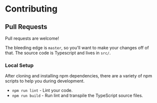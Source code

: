# Contributing

## Pull Requests

Pull requests are welcome!

The bleeding edge is `master`, so you'll want to make your changes off of that.
The source code is Typescript and lives in `src/`.

### Local Setup

After cloning and installing npm dependencies, there are a variety of npm
scripts to help you during development.

* `npm run lint` - Lint your code.
* `npm run build` - Run lint and transpile the TypeScript source files.
